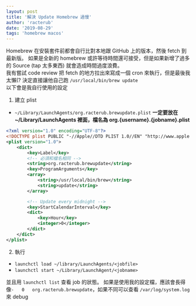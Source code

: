 ```yaml
---
layout: post
title: '解決 Update Homebrew 過慢'
author: 'racterub'
date: '2019-08-29'
tags: 'homebrew macos'
---
```

Homebrew 在安裝套件前都會自行比對本地跟 GitHub 上的版本，然後 fetch 到最新版。
如果是全新的 homebrew 或許等待時間還可接受，但是如果新增了過多的 Source (tap 太多東西) 就會造成時間過度浪費。
<br/>
我有嘗試 code review 把 fetch 的地方拉出來寫成一個 cron 來執行，但是最後我太懶(? 決定直接讓他自己跑 `/usr/local/bin/brew update`
<br/>
以下會是我自行使用的設定
1. 建立 plist
- `~/Library/LaunchAgents/org.racterub.brewupdate.plist` **一定要放在 ~/Library/LaunchAgents 裡面，檔名為 org.{username}.{jobname}.plist**

```xml
<?xml version="1.0" encoding="UTF-8"?>
<!DOCTYPE plist PUBLIC "-//Apple//DTD PLIST 1.0//EN" "http://www.apple.com/DTDs/PropertyList-1.0.dtd">
<plist version="1.0">
    <dict>
        <key>Label</key>
        <!-- 必須和檔名相同 -->
        <string>org.racterub.brewupdate</string>
        <key>ProgramArguments</key>
        <array>
            <string>/usr/local/bin/brew</string>
            <string>update</string>
        </array>

        <!-- Update every midnight -->
        <key>StartCalendarInterval</key>
        <dict>
            <key>Hour</key>
            <integer>0</integer>
        </dict>
    </dict>
</plist>
```

2. 執行
- `launchctl load ~/library/LaunchAgents/<jobfile>`
- `launchctl start ~/Library/LaunchAgent/<jobname>`

並且用 `launchctl list` 查看 job 的狀態。
如果是使用我的設定檔，應該會長得像`-   0   org.racterub.brewupdate`，如果不同可以查看 `/var/log/system.log` 來 debug
